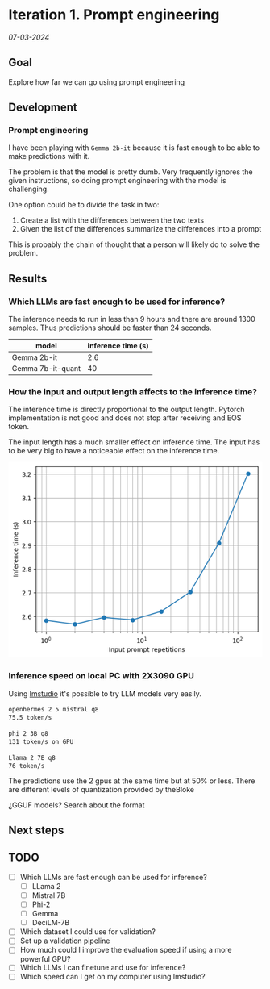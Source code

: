 # Iteration 1. Prompt engineering

_07-03-2024_

<!---
The work is done using short iterations. Each iteration needs to have a very
clear goal. This allows to gain greater knowledge of the problem on each iteration.
--->

## Goal

Explore how far we can go using prompt engineering

## Development

### Prompt engineering

I have been playing with `Gemma 2b-it` because it is fast enough to be able to make predictions with it.

The problem is that the model is pretty dumb. Very frequently ignores the given instructions, so doing prompt engineering with the model is challenging.

One option could be to divide the task in two:

1. Create a list with the differences between the two texts
2. Given the list of the differences summarize the differences into a prompt

This is probably the chain of thought that a person will likely do to solve the problem.

## Results

### Which LLMs are fast enough to be used for inference?

The inference needs to run in less than 9 hours and there are around 1300 samples. Thus predictions should be faster than 24 seconds.

| model             | inference time (s) |
|-------------------|--------------------|
| Gemma 2b-it       | 2.6                |
| Gemma 7b-it-quant | 40                 |

### How the input and output length affects to the inference time?

The inference time is directly proportional to the output length. Pytorch implementation is not good
and does not stop after receiving and EOS token.

The input length has a much smaller effect on inference time. The input has to be very big to have
a noticeable effect on the inference time.

![input_length_vs_inference_time](res/input_length_vs_inference_time.png)

### Inference speed on local PC with 2X3090 GPU

Using [lmstudio](https://lmstudio.ai/) it's possible to try LLM models very easily.

```raw numbers
openhermes 2 5 mistral q8
75.5 token/s

phi 2 3B q8
131 token/s on GPU

Llama 2 7B q8
76 token/s
```

The predictions use the 2 gpus at the same time but at 50% or less. There are different levels of quantization
provided by theBloke

¿GGUF models? Search about the format

## Next steps

## TODO

- [ ] Which LLMs are fast enough can be used for inference?
  - [ ] LLama 2
  - [ ] Mistral 7B
  - [ ] Phi-2
  - [ ] Gemma
  - [ ] DeciLM-7B
- [ ] Which dataset I could use for validation?
- [ ] Set up a validation pipeline
- [ ] How much could I improve the evaluation speed if using a more powerful GPU?
- [ ] Which LLMs I can finetune and use for inference?
- [ ] Which speed can I get on my computer using lmstudio?
